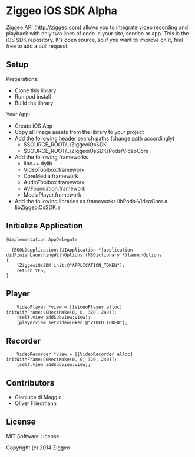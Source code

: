 Ziggeo iOS SDK Alpha
====================

Ziggeo API (http://ziggeo.com) allows you to integrate video recording and playback with only
two lines of code in your site, service or app. This is the iOS SDK repository. It's open source,
so if you want to improve on it, feel free to add a pull request.


## Setup

Preparations:
- Clone this library
- Run pod install
- Build the library

Your App:
- Create iOS App
- Copy all image assets from the library to your project
- Add the following header search paths (change path accordingly)
	- $SOURCE_ROOT/../ZiggeoiOsSDK
	- $SOURCE_ROOT/../ZiggeoiOsSDK/Pods/VideoCore
- Add the following frameworks
	- libc++.dylib
	- VideoToolbox.framework
	- CoreMedia.framework
	- AudioToolbox.framework
	- AVFoundation.framework
	- MediaPlayer.framework
- Add the following libraries as frameworks
	libPods-VideoCore.a
	libZiggeoiOsSDK.a


## Initialize Application

```
@implementation AppDelegate

- (BOOL)application:(UIApplication *)application didFinishLaunchingWithOptions:(NSDictionary *)launchOptions
{
    [ZiggeoiOsSDK init:@"APPLICATION_TOKEN"];
    return YES;
}
```

## Player

```
    VideoPlayer *view = [[VideoPlayer alloc] initWithFrame:CGRectMake(0, 0, 320, 240)];
    [self.view addSubview:view];
    [playerview setVideoToken:@"VIDEO_TOKEN"];
```

## Recorder

```
    VideoRecorder *view = [[VideoRecorder alloc] initWithFrame:CGRectMake(0, 0, 320, 240)];
    [self.view addSubview:view];
```


## Contributors
- Gianluca di Maggio
- Oliver Friedmann


## License
MIT Software License.

Copyright (c) 2014 Ziggeo
